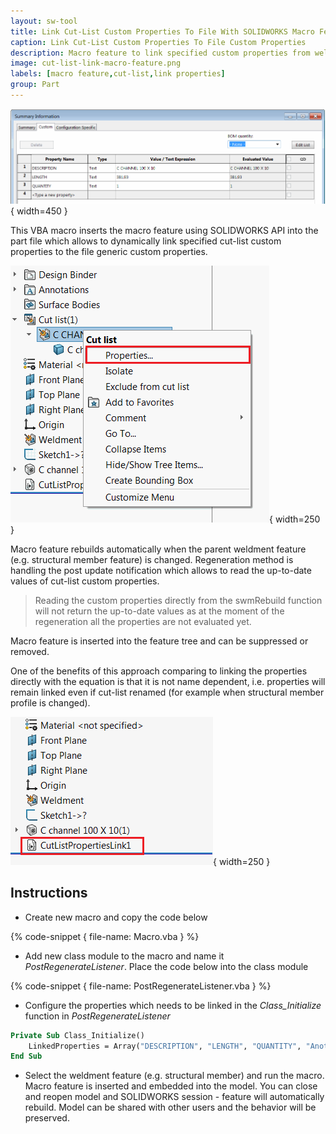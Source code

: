 ```yaml
---
layout: sw-tool
title: Link Cut-List Custom Properties To File With SOLIDWORKS Macro Feature API
caption: Link Cut-List Custom Properties To File Custom Properties
description: Macro feature to link specified custom properties from weldment cut-lists to SOLIDWORKS file custom properties
image: cut-list-link-macro-feature.png
labels: [macro feature,cut-list,link properties]
group: Part
---
```

![Linked file custom properties](linked-custom-properties.png){ width=450 }

This VBA macro inserts the macro feature using SOLIDWORKS API into the part file which allows to dynamically link specified cut-list custom properties to the file generic custom properties.

![Cut-List custom properties](cut-list-properties.png){ width=250 }

Macro feature rebuilds automatically when the parent weldment feature (e.g. structural member feature) is changed. Regeneration method is handling the post update notification which allows to read the up-to-date values of cut-list custom properties.

> Reading the custom properties directly from the swmRebuild function will not return the up-to-date values as at the moment of the regeneration all the properties are not evaluated yet.

Macro feature is inserted into the feature tree and can be suppressed or removed.

One of the benefits of this approach comparing to linking the properties directly with the equation is that it is not name dependent, i.e. properties will remain linked even if cut-list renamed (for example when structural member profile is changed).

![Macro feature in the feature manager tree](cut-list-link-macro-feature.png){ width=250 }

## Instructions

* Create new macro and copy the code below

{% code-snippet { file-name: Macro.vba } %}

* Add new class module to the macro and name it *PostRegenerateListener*. Place the code below into the class module

{% code-snippet { file-name: PostRegenerateListener.vba } %}

* Configure the properties which needs to be linked in the *Class_Initialize* function in *PostRegenerateListener*

~~~ vb
Private Sub Class_Initialize()
    LinkedProperties = Array("DESCRIPTION", "LENGTH", "QUANTITY", "Another Property", "...")
End Sub
~~~

* Select the weldment feature (e.g. structural member) and run the macro. Macro feature is inserted and embedded into the model. You can close and reopen model and SOLIDWORKS session - feature will automatically rebuild. Model can be shared with other users and the behavior will be preserved.
